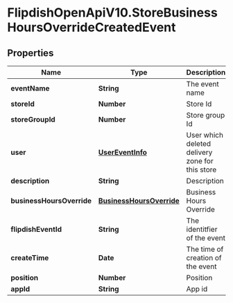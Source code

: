 # FlipdishOpenApiV10.StoreBusinessHoursOverrideCreatedEvent

## Properties
Name | Type | Description | Notes
------------ | ------------- | ------------- | -------------
**eventName** | **String** | The event name | [optional] 
**storeId** | **Number** | Store Id | [optional] 
**storeGroupId** | **Number** | Store group Id | [optional] 
**user** | [**UserEventInfo**](UserEventInfo.md) | User which deleted delivery zone for this store | [optional] 
**description** | **String** | Description | [optional] 
**businessHoursOverride** | [**BusinessHoursOverride**](BusinessHoursOverride.md) | Business Hours Override | [optional] 
**flipdishEventId** | **String** | The identitfier of the event | [optional] 
**createTime** | **Date** | The time of creation of the event | [optional] 
**position** | **Number** | Position | [optional] 
**appId** | **String** | App id | [optional] 


